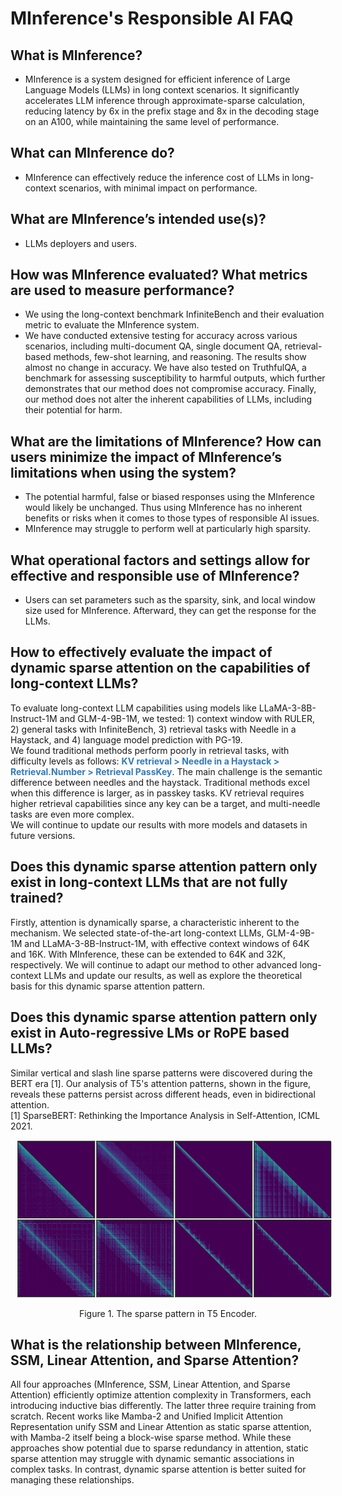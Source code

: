 # MInference's Responsible AI FAQ

## What is MInference?

- MInference is a system designed for efficient inference of Large Language Models (LLMs) in long context scenarios. It significantly accelerates LLM inference through approximate-sparse calculation, reducing latency by 6x in the prefix stage and 8x in the decoding stage on an A100, while maintaining the same level of performance.

## What can MInference do?

- MInference can effectively reduce the inference cost of LLMs in long-context scenarios, with minimal impact on performance.

## What are MInference’s intended use(s)?

- LLMs deployers and users.

## How was MInference evaluated? What metrics are used to measure performance?

- We using the long-context benchmark InfiniteBench and their evaluation metric to evaluate the MInference system.
- We have conducted extensive testing for accuracy across various scenarios, including multi-document QA, single document QA, retrieval-based methods, few-shot learning, and reasoning. The results show almost no change in accuracy. We have also tested on TruthfulQA, a benchmark for assessing susceptibility to harmful outputs, which further demonstrates that our method does not compromise accuracy. Finally, our method does not alter the inherent capabilities of LLMs, including their potential for harm.

## What are the limitations of MInference? How can users minimize the impact of MInference’s limitations when using the system?

- The potential harmful, false or biased responses using the MInference would likely be unchanged. Thus using MInference has no inherent benefits or risks when it comes to those types of responsible AI issues.
- MInference may struggle to perform well at particularly high sparsity.

## What operational factors and settings allow for effective and responsible use of MInference?

- Users can set parameters such as the sparsity, sink, and local window size used for MInference. Afterward, they can get the response for the LLMs.

## How to effectively evaluate the impact of dynamic sparse attention on the capabilities of long-context LLMs?

To evaluate long-context LLM capabilities using models like LLaMA-3-8B-Instruct-1M and GLM-4-9B-1M, we tested: 1) context window with RULER, 2) general tasks with InfiniteBench, 3) retrieval tasks with Needle in a Haystack, and 4) language model prediction with PG-19.<br/>
We found traditional methods perform poorly in retrieval tasks, with difficulty levels as follows: <font color="#337ab7"><b>KV retrieval > Needle in a Haystack > Retrieval.Number > Retrieval PassKey</b></font>. The main challenge is the semantic difference between needles and the haystack. Traditional methods excel when this difference is larger, as in passkey tasks. KV retrieval requires higher retrieval capabilities since any key can be a target, and multi-needle tasks are even more complex.<br/>
We will continue to update our results with more models and datasets in future versions.

## Does this dynamic sparse attention pattern only exist in long-context LLMs that are not fully trained?

Firstly, attention is dynamically sparse, a characteristic inherent to the mechanism. We selected state-of-the-art long-context LLMs, GLM-4-9B-1M and LLaMA-3-8B-Instruct-1M, with effective context windows of 64K and 16K. With MInference, these can be extended to 64K and 32K, respectively. We will continue to adapt our method to other advanced long-context LLMs and update our results, as well as explore the theoretical basis for this dynamic sparse attention pattern.

## Does this dynamic sparse attention pattern only exist in Auto-regressive LMs or RoPE based LLMs?

Similar vertical and slash line sparse patterns were discovered during the BERT era [1]. Our analysis of T5's attention patterns, shown in the figure, reveals these patterns persist across different heads, even in bidirectional attention.<br/>
[1] SparseBERT: Rethinking the Importance Analysis in Self-Attention, ICML 2021.<br/>
<div style="text-align: center;">
    <img src="images/t5_sparse_pattern.png" width="600px" style="margin:auto;border-radius: 5px;display: inline-block;padding: 0 0 0 10px;" alt=''>
</div>
<div style="text-align: center;"><p>Figure 1. The sparse pattern in T5 Encoder.</p></div>

## What is the relationship between MInference, SSM, Linear Attention, and Sparse Attention?

All four approaches (MInference, SSM, Linear Attention, and Sparse Attention) efficiently optimize attention complexity in Transformers, each introducing inductive bias differently. The latter three require training from scratch. Recent works like Mamba-2 and Unified Implicit Attention Representation unify SSM and Linear Attention as static sparse attention, with Mamba-2 itself being a block-wise sparse method. While these approaches show potential due to sparse redundancy in attention, static sparse attention may struggle with dynamic semantic associations in complex tasks. In contrast, dynamic sparse attention is better suited for managing these relationships.
